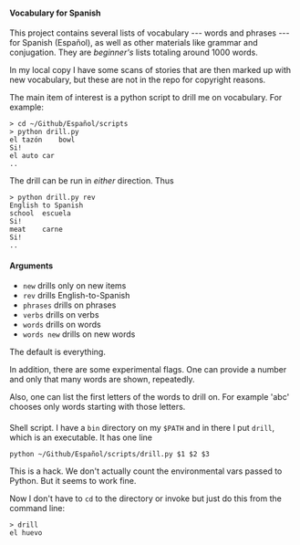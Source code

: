 #### Vocabulary for Spanish

This project contains several lists of vocabulary --- words and phrases --- for Spanish (Español), as well as other materials like grammar and conjugation.  They are *beginner's* lists totaling around 1000 words.

In my local copy I have some scans of stories that are then marked up with new vocabulary, but these are not in the repo for copyright reasons.

The main item of interest is a python script to drill me on vocabulary.  For example:

```
> cd ~/Github/Español/scripts
> python drill.py
el tazón	bowl
Si!
el auto	car
..
```

The drill can be run in *either* direction.  Thus

```
> python drill.py rev
English to Spanish
school	escuela
Si!
meat	carne
Si!
..
```

#### Arguments

- ``new`` drills only on new items
- ``rev`` drills English-to-Spanish
- ``phrases`` drills on phrases
- ``verbs`` drills on verbs
- ``words`` drills on words
- ``words new`` drills on new words

The default is everything.

In addition, there are some experimental flags.  One can provide a number and only that many words are shown, repeatedly.

Also, one can list the first letters of the words to drill on.  For example 'abc' chooses only words starting with those letters.

####

Shell script.  I have a ``bin`` directory on my ``$PATH`` and in there I put ``drill``, which is an executable.  It has one line

```
python ~/Github/Español/scripts/drill.py $1 $2 $3
```

This is a hack.  We don't actually count the environmental vars passed to Python.  But it seems to work fine.

Now I don't have to ``cd`` to the directory or invoke but just do this from the command line:

```
> drill
el huevo
```